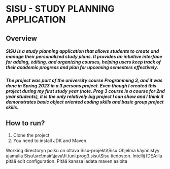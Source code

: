 # SISU - STUDY PLANNING APPLICATION

## Overview
##### SISU is a study planning application that allows students to create and manage their personalized study plans. It provides an intuitive interface for adding, editing, and organizing courses, helping users keep track of their academic progress and plan for upcoming semesters effectively.
##### The project was part of the university course Programming 3, and it was done in Spring 2023 in a 3 persons project. Even though I created this project during my first study year (note. Prog 3 course is a course for 2nd year students), it is the only relatively big project I can show and I think it demonstrates basic object oriented coding skills and basic group project skills. 

## How to run?
1. Clone the project 
2. You need to install JDK and Maven.
 

Working directoryn polku on oltava Sisu-projekti\Sisu
Ohjelma käynnistyy ajamalla Sisu\src\main\java\fi.tuni.prog3.sisu\Sisu tiedoston.
Intellij IDEA:lla pitää edit configuration. Pitää kanssa ladata maven asioita
